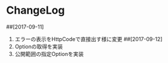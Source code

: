 # ChangeLog
##[2017-09-11]
1. エラーの表示をHttpCodeで直接出す様に変更
##[2017-09-12]
1. Optionの取得を実装
2. 公開範囲の指定Optionを実装
